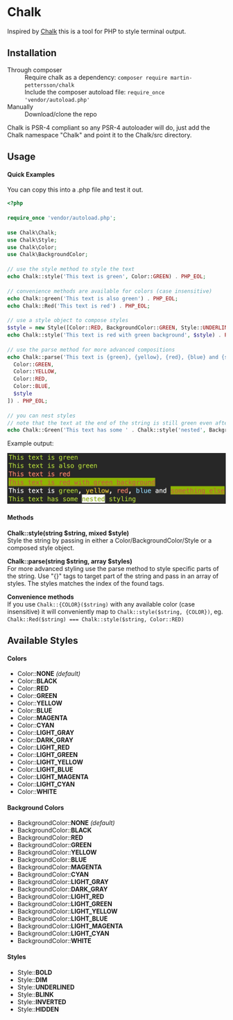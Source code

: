 # Chalk
Inspired by [Chalk](https://github.com/chalk/chalk) this is a tool for PHP to style terminal output.

## Installation
<dl>
  <dt>
    Through composer
  </dt>
  <dd>
    Require chalk as a dependency: <code>composer require martin-pettersson/chalk</code>
    <br>
    Include the composer autoload file: <code>require_once 'vendor/autoload.php'</code>
  </dd>
  <dt>
    Manually
  </dt>
  <dd>
    Download/clone the repo
  </dd>
</dl>
Chalk is PSR-4 compliant so any PSR-4 autoloader will do, just add the Chalk namespace "Chalk" and point it to the Chalk/src directory.

## Usage
#### Quick Examples
You can copy this into a .php file and test it out.
```php
<?php

require_once 'vendor/autoload.php';

use Chalk\Chalk;
use Chalk\Style;
use Chalk\Color;
use Chalk\BackgroundColor;

// use the style method to style the text
echo Chalk::style('This text is green', Color::GREEN) . PHP_EOL;

// convenience methods are available for colors (case insensitive)
echo Chalk::green('This text is also green') . PHP_EOL;
echo Chalk::Red('This text is red') . PHP_EOL;

// use a style object to compose styles
$style = new Style([Color::RED, BackgroundColor::GREEN, Style::UNDERLINED]);
echo Chalk::style('This text is red with green background', $style) . PHP_EOL;

// use the parse method for more advanced compositions
echo Chalk::parse('This text is {green}, {yellow}, {red}, {blue} and {something else}', [
  Color::GREEN,
  Color::YELLOW,
  Color::RED,
  Color::BLUE,
  $style
]) . PHP_EOL;

// you can nest styles
// note that the text at the end of the string is still green even after the background styling is reset
echo Chalk::Green('This text has some ' . Chalk::style('nested', BackgroundColor::WHITE) . ' styling') . PHP_EOL;
```
Example output:

![example](example-output.jpg)

#### Methods
**Chalk::style(string $string, mixed $style)**
<br>
Style the string by passing in either a Color/BackgroundColor/Style or a composed style object.

**Chalk::parse(string $string, array $styles)**
<br>
For more advanced styling use the parse method to style specific parts of the string.
Use "{}" tags to target part of the string and pass in an array of styles. The styles matches the index of the found tags.

**Convenience methods**
<br>
If you use `Chalk::{COLOR}($string)` with any available color (case insensitive) it will conveniently map to `Chalk::style($string, {COLOR})`, eg. `Chalk::Red($string) === Chalk::style($string, Color::RED)`

## Available Styles
#### Colors
* Color::**NONE** *(default)*
* Color::**BLACK**
* Color::**RED**
* Color::**GREEN**
* Color::**YELLOW**
* Color::**BLUE**
* Color::**MAGENTA**
* Color::**CYAN**
* Color::**LIGHT_GRAY**
* Color::**DARK_GRAY**
* Color::**LIGHT_RED**
* Color::**LIGHT_GREEN**
* Color::**LIGHT_YELLOW**
* Color::**LIGHT_BLUE**
* Color::**LIGHT_MAGENTA**
* Color::**LIGHT_CYAN**
* Color::**WHITE**

#### Background Colors
* BackgroundColor::**NONE** *(default)*
* BackgroundColor::**BLACK**
* BackgroundColor::**RED**
* BackgroundColor::**GREEN**
* BackgroundColor::**YELLOW**
* BackgroundColor::**BLUE**
* BackgroundColor::**MAGENTA**
* BackgroundColor::**CYAN**
* BackgroundColor::**LIGHT_GRAY**
* BackgroundColor::**DARK_GRAY**
* BackgroundColor::**LIGHT_RED**
* BackgroundColor::**LIGHT_GREEN**
* BackgroundColor::**LIGHT_YELLOW**
* BackgroundColor::**LIGHT_BLUE**
* BackgroundColor::**LIGHT_MAGENTA**
* BackgroundColor::**LIGHT_CYAN**
* BackgroundColor::**WHITE**

#### Styles
* Style::**BOLD**
* Style::**DIM**
* Style::**UNDERLINED**
* Style::**BLINK**
* Style::**INVERTED**
* Style::**HIDDEN**
